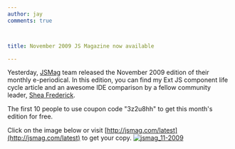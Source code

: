 ```yaml
---
author: jay
comments: true



title: November 2009 JS Magazine now available

---
```


Yesterday,  [JSMag](http://jsmag.com/) team released the November 2009 edition of their monthly e-periodical.  In this edition, you can find my Ext JS component life cycle article and an awesome IDE comparison by a fellow community leader, [Shea Frederick](http://vinylfox.com).

The first 10 people to use coupon code "3z2u8hh" to get this month's edition for free.

Click on the image below or visit [http://jsmag.com/latest](http://jsmag.com/latest) to get your copy.
[![jsmag_11-2009](http://moduscreate.com/wp-content/uploads/2009/11/jsmag_11-2009.jpg)](http://jsmag.com/latest)
